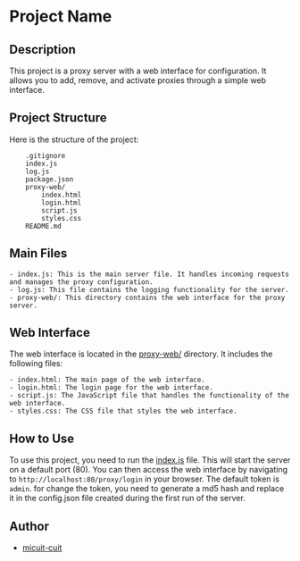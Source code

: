 # Project Name

## Description

This project is a proxy server with a web interface for configuration. It allows you to add, remove, and activate proxies through a simple web interface.


## Project Structure

Here is the structure of the project:
```plaintext
    .gitignore
    index.js
    log.js
    package.json
    proxy-web/
        index.html
        login.html
        script.js
        styles.css
    README.md
```


## Main Files
    - index.js: This is the main server file. It handles incoming requests and manages the proxy configuration.
    - log.js: This file contains the logging functionality for the server.
    - proxy-web/: This directory contains the web interface for the proxy server.
## Web Interface
The web interface is located in the [proxy-web/](https://github.com/micuit-cuit/reverse-proxy/tree/main/proxy-web) directory. It includes the following files:

    - index.html: The main page of the web interface.
    - login.html: The login page for the web interface.
    - script.js: The JavaScript file that handles the functionality of the web interface.
    - styles.css: The CSS file that styles the web interface.

## How to Use
To use this project, you need to run the [index.js](https://github.com/micuit-cuit/reverse-proxy/tree/main/index.js) file. This will start the server on a default port (80). You can then access the web interface by navigating to `http://localhost:80/proxy/login` in your browser. The default token is `admin`.
for change the token, you need to generate a md5 hash and replace it in the config.json file created during the first run of the server.

## Author
- [micuit-cuit](https://github.com/micuit-cuit)
